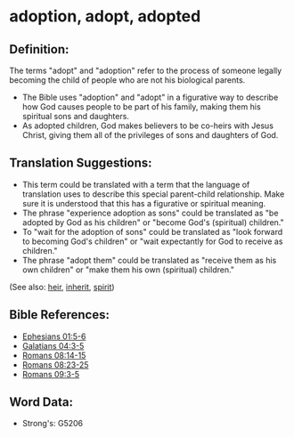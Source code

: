 # adoption, adopt, adopted #

## Definition: ##

The terms "adopt" and "adoption" refer to the process of someone legally becoming the child of people who are not his biological parents.

* The Bible uses "adoption" and "adopt" in a figurative way to describe how God causes people to be part of his family, making them his spiritual sons and daughters.
* As adopted children, God makes believers to be co-heirs with Jesus Christ, giving them all of the privileges of sons and daughters of God.

## Translation Suggestions: ##

* This term could be translated with a term that the language of translation uses to describe this special parent-child relationship. Make sure it is understood that this has a figurative or spiritual meaning.
* The phrase "experience adoption as sons" could be translated as "be adopted by God as his children" or "become God's (spiritual) children."
* To "wait for the adoption of sons" could be translated as "look forward to becoming God's children" or "wait expectantly for God to receive as children."
* The phrase "adopt them" could be translated as "receive them as his own children" or "make them his own (spiritual) children."

(See also: [heir](../other/heir.md), [inherit](inherit.md), [spirit](spirit.md))

## Bible References: ##

* [Ephesians 01:5-6](rc://en/tn/help/eph/01/05)
* [Galatians 04:3-5](rc://en/tn/help/gal/04/03)
* [Romans 08:14-15](rc://en/tn/help/rom/08/14)
* [Romans 08:23-25](rc://en/tn/help/rom/08/23)
* [Romans 09:3-5](rc://en/tn/help/rom/09/03)

## Word Data: ##

* Strong's: G5206
